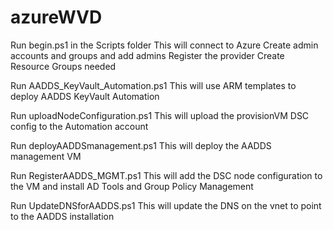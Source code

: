 # azureWVD

Run begin.ps1 in the Scripts folder
    This will connect to Azure
    Create admin accounts and groups and add admins
    Register the provider
    Create Resource Groups needed

Run AADDS_KeyVault_Automation.ps1
    This will use ARM templates to deploy
        AADDS
        KeyVault
        Automation

Run uploadNodeConfiguration.ps1
    This will upload the provisionVM DSC config to the Automation account

Run deployAADDSmanagement.ps1
    This will deploy the AADDS management VM

Run RegisterAADDS_MGMT.ps1
    This will add the DSC node configuration to the VM and install AD Tools and Group Policy Management

Run UpdateDNSforAADDS.ps1
    This will update the DNS on the vnet to point to the AADDS installation

    



